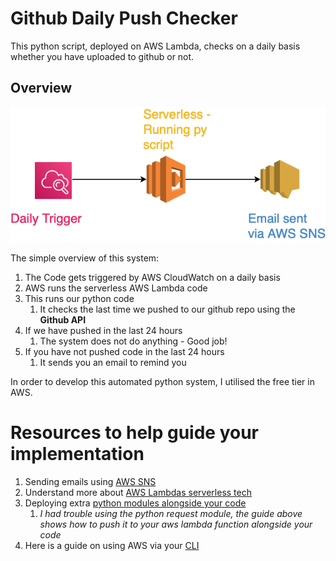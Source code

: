 # Github Daily Push Checker
This python script, deployed on AWS Lambda, checks on a daily basis whether you have uploaded to github or not.

## Overview

![overview img](/overview.png)

The simple overview of this system:
1. The Code gets triggered by AWS CloudWatch on a daily basis
1. AWS runs the serverless AWS Lambda code
1. This runs our python code
    1. It checks the last time we pushed to our github repo using the **Github API**
1. If we have pushed in the last 24 hours
    1. The system does not do anything - Good job!
1. If you have not pushed code in the last 24 hours
    1. It sends you an email to remind you

In order to develop this automated python system, I utilised the free tier in AWS.

# Resources to help guide your implementation
1. Sending emails using [AWS SNS](https://aws.amazon.com/premiumsupport/knowledge-center/lambda-send-email-ses/)
1. Understand more about [AWS Lambdas serverless tech](https://docs.aws.amazon.com/lambda/latest/dg/python-handler.html)
1. Deploying extra [python modules alongside your code](https://docs.aws.amazon.com/lambda/latest/dg/python-package.html)
    1. *I had trouble using the python request module, the guide above shows how to push it to your aws lambda function alongside your code*
1. Here is a guide on using AWS via your [CLI](https://aws.amazon.com/cli/) 
